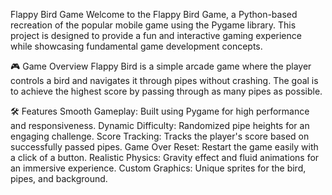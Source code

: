 Flappy Bird Game
Welcome to the Flappy Bird Game, a Python-based recreation of the popular mobile game using the Pygame library. This project is designed to provide a fun and interactive gaming experience while showcasing fundamental game development concepts.

🎮 Game Overview
Flappy Bird is a simple arcade game where the player controls a bird and navigates it through pipes without crashing. The goal is to achieve the highest score by passing through as many pipes as possible.

🛠️ Features
Smooth Gameplay: Built using Pygame for high performance and responsiveness.
Dynamic Difficulty: Randomized pipe heights for an engaging challenge.
Score Tracking: Tracks the player's score based on successfully passed pipes.
Game Over Reset: Restart the game easily with a click of a button.
Realistic Physics: Gravity effect and fluid animations for an immersive experience.
Custom Graphics: Unique sprites for the bird, pipes, and background.
